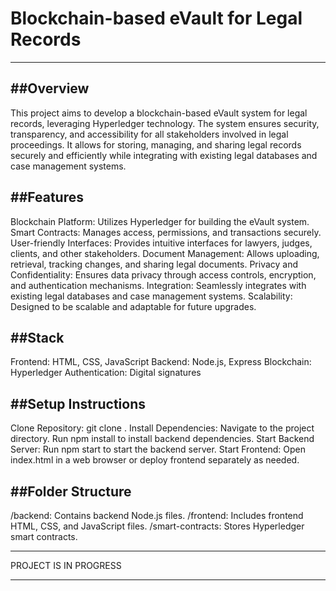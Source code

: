 # Blockchain-based eVault for Legal Records
----------------------------------------------


##Overview
---------
This project aims to develop a blockchain-based eVault system for legal records, leveraging Hyperledger technology. The system ensures security, transparency, and accessibility for all stakeholders involved in legal proceedings. It allows for storing, managing, and sharing legal records securely and efficiently while integrating with existing legal databases and case management systems.


##Features
---------
Blockchain Platform: Utilizes Hyperledger for building the eVault system.
Smart Contracts: Manages access, permissions, and transactions securely.
User-friendly Interfaces: Provides intuitive interfaces for lawyers, judges, clients, and other stakeholders.
Document Management: Allows uploading, retrieval, tracking changes, and sharing legal documents.
Privacy and Confidentiality: Ensures data privacy through access controls, encryption, and authentication mechanisms.
Integration: Seamlessly integrates with existing legal databases and case management systems.
Scalability: Designed to be scalable and adaptable for future upgrades.


##Stack
-------
Frontend: HTML, CSS, JavaScript
Backend: Node.js, Express
Blockchain: Hyperledger
Authentication: Digital signatures


##Setup Instructions
-------------------
Clone Repository: git clone .
Install Dependencies:
Navigate to the project directory.
Run npm install to install backend dependencies.
Start Backend Server:
Run npm start to start the backend server.
Start Frontend:
Open index.html in a web browser or deploy frontend separately as needed.


##Folder Structure
-----------------
/backend: Contains backend Node.js files.
/frontend: Includes frontend HTML, CSS, and JavaScript files.
/smart-contracts: Stores Hyperledger smart contracts.


------------------------------------------------------

PROJECT IS IN PROGRESS

-------------------------------------------------------
